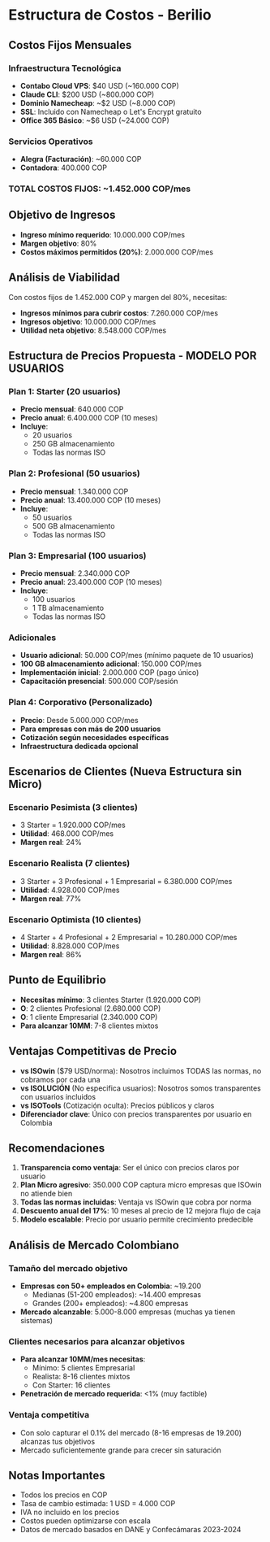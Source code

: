 # Estructura de Costos - Berilio

## Costos Fijos Mensuales

### Infraestructura Tecnológica
- **Contabo Cloud VPS**: $40 USD (~160.000 COP)
- **Claude CLI**: $200 USD (~800.000 COP)
- **Dominio Namecheap**: ~$2 USD (~8.000 COP)
- **SSL**: Incluido con Namecheap o Let's Encrypt gratuito
- **Office 365 Básico**: ~$6 USD (~24.000 COP)

### Servicios Operativos
- **Alegra (Facturación)**: ~60.000 COP
- **Contadora**: 400.000 COP

### **TOTAL COSTOS FIJOS**: ~1.452.000 COP/mes

## Objetivo de Ingresos
- **Ingreso mínimo requerido**: 10.000.000 COP/mes
- **Margen objetivo**: 80%
- **Costos máximos permitidos (20%)**: 2.000.000 COP/mes

## Análisis de Viabilidad

Con costos fijos de 1.452.000 COP y margen del 80%, necesitas:
- **Ingresos mínimos para cubrir costos**: 7.260.000 COP/mes
- **Ingresos objetivo**: 10.000.000 COP/mes
- **Utilidad neta objetivo**: 8.548.000 COP/mes

## Estructura de Precios Propuesta - MODELO POR USUARIOS

### Plan 1: Starter (20 usuarios)
- **Precio mensual**: 640.000 COP
- **Precio anual**: 6.400.000 COP (10 meses)
- **Incluye**:
  - 20 usuarios
  - 250 GB almacenamiento
  - Todas las normas ISO

### Plan 2: Profesional (50 usuarios)
- **Precio mensual**: 1.340.000 COP
- **Precio anual**: 13.400.000 COP (10 meses)
- **Incluye**:
  - 50 usuarios
  - 500 GB almacenamiento
  - Todas las normas ISO

### Plan 3: Empresarial (100 usuarios)
- **Precio mensual**: 2.340.000 COP
- **Precio anual**: 23.400.000 COP (10 meses)
- **Incluye**:
  - 100 usuarios
  - 1 TB almacenamiento
  - Todas las normas ISO

### Adicionales
- **Usuario adicional**: 50.000 COP/mes (mínimo paquete de 10 usuarios)
- **100 GB almacenamiento adicional**: 150.000 COP/mes
- **Implementación inicial**: 2.000.000 COP (pago único)
- **Capacitación presencial**: 500.000 COP/sesión

### Plan 4: Corporativo (Personalizado)
- **Precio**: Desde 5.000.000 COP/mes
- **Para empresas con más de 200 usuarios**
- **Cotización según necesidades específicas**
- **Infraestructura dedicada opcional**

## Escenarios de Clientes (Nueva Estructura sin Micro)

### Escenario Pesimista (3 clientes)
- 3 Starter = 1.920.000 COP/mes
- **Utilidad**: 468.000 COP/mes
- **Margen real**: 24%

### Escenario Realista (7 clientes)
- 3 Starter + 3 Profesional + 1 Empresarial = 6.380.000 COP/mes
- **Utilidad**: 4.928.000 COP/mes
- **Margen real**: 77%

### Escenario Optimista (10 clientes)
- 4 Starter + 4 Profesional + 2 Empresarial = 10.280.000 COP/mes
- **Utilidad**: 8.828.000 COP/mes
- **Margen real**: 86%

## Punto de Equilibrio
- **Necesitas mínimo**: 3 clientes Starter (1.920.000 COP)
- **O**: 2 clientes Profesional (2.680.000 COP)
- **O**: 1 cliente Empresarial (2.340.000 COP)
- **Para alcanzar 10MM**: 7-8 clientes mixtos

## Ventajas Competitivas de Precio
- **vs ISOwin** ($79 USD/norma): Nosotros incluimos TODAS las normas, no cobramos por cada una
- **vs ISOLUCIÓN** (No especifica usuarios): Nosotros somos transparentes con usuarios incluidos
- **vs ISOTools** (Cotización oculta): Precios públicos y claros
- **Diferenciador clave**: Único con precios transparentes por usuario en Colombia

## Recomendaciones

1. **Transparencia como ventaja**: Ser el único con precios claros por usuario
2. **Plan Micro agresivo**: 350.000 COP captura micro empresas que ISOwin no atiende bien
3. **Todas las normas incluidas**: Ventaja vs ISOwin que cobra por norma
4. **Descuento anual del 17%**: 10 meses al precio de 12 mejora flujo de caja
5. **Modelo escalable**: Precio por usuario permite crecimiento predecible

## Análisis de Mercado Colombiano

### Tamaño del mercado objetivo
- **Empresas con 50+ empleados en Colombia**: ~19.200
  - Medianas (51-200 empleados): ~14.400 empresas
  - Grandes (200+ empleados): ~4.800 empresas
- **Mercado alcanzable**: 5.000-8.000 empresas (muchas ya tienen sistemas)

### Clientes necesarios para alcanzar objetivos
- **Para alcanzar 10MM/mes necesitas**:
  - Mínimo: 5 clientes Empresarial
  - Realista: 8-16 clientes mixtos
  - Con Starter: 16 clientes
- **Penetración de mercado requerida**: <1% (muy factible)

### Ventaja competitiva
- Con solo capturar el 0.1% del mercado (8-16 empresas de 19.200) alcanzas tus objetivos
- Mercado suficientemente grande para crecer sin saturación

## Notas Importantes
- Todos los precios en COP
- Tasa de cambio estimada: 1 USD = 4.000 COP
- IVA no incluido en los precios
- Costos pueden optimizarse con escala
- Datos de mercado basados en DANE y Confecámaras 2023-2024